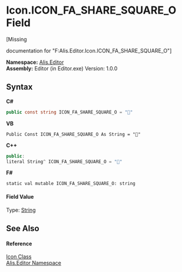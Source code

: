 # Icon.ICON_FA_SHARE_SQUARE_O Field
 

\[Missing <summary> documentation for "F:Alis.Editor.Icon.ICON_FA_SHARE_SQUARE_O"\]

**Namespace:**&nbsp;<a href="b150ade4-39de-a232-5f06-d3cdc1b2c538">Alis.Editor</a><br />**Assembly:**&nbsp;Editor (in Editor.exe) Version: 1.0.0

## Syntax

**C#**<br />
``` C#
public const string ICON_FA_SHARE_SQUARE_O = ""
```

**VB**<br />
``` VB
Public Const ICON_FA_SHARE_SQUARE_O As String = ""
```

**C++**<br />
``` C++
public:
literal String^ ICON_FA_SHARE_SQUARE_O = ""
```

**F#**<br />
``` F#
static val mutable ICON_FA_SHARE_SQUARE_O: string
```


#### Field Value
Type: <a href="https://docs.microsoft.com/dotnet/api/system.string" target="_blank">String</a>

## See Also


#### Reference
<a href="cc0f883c-67f8-f772-c6d7-a60b129f22a7">Icon Class</a><br /><a href="b150ade4-39de-a232-5f06-d3cdc1b2c538">Alis.Editor Namespace</a><br />